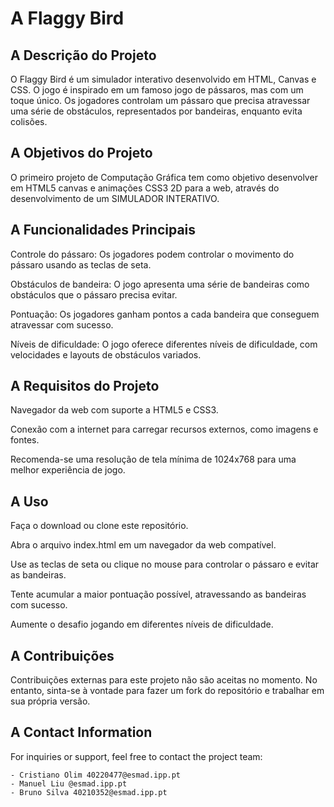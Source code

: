 # A Flaggy Bird

## A Descrição do Projeto
O Flaggy Bird é um simulador interativo desenvolvido em HTML, Canvas e CSS. O jogo é inspirado em um famoso jogo de pássaros, mas com um toque único. Os jogadores controlam um pássaro que precisa atravessar uma série de obstáculos, representados por bandeiras, enquanto evita colisões.

## A Objetivos do Projeto
O primeiro projeto de Computação Gráfica tem como objetivo desenvolver em HTML5 canvas e animações CSS3 2D para a web, através do desenvolvimento de um SIMULADOR INTERATIVO. 

## A Funcionalidades Principais
Controle do pássaro: Os jogadores podem controlar o movimento do pássaro usando as teclas de seta.

Obstáculos de bandeira: O jogo apresenta uma série de bandeiras como obstáculos que o pássaro precisa evitar.

Pontuação: Os jogadores ganham pontos a cada bandeira que conseguem atravessar com sucesso.

Níveis de dificuldade: O jogo oferece diferentes níveis de dificuldade, com velocidades e layouts de obstáculos variados.

## A Requisitos do Projeto
Navegador da web com suporte a HTML5 e CSS3.

Conexão com a internet para carregar recursos externos, como imagens e fontes.

Recomenda-se uma resolução de tela mínima de 1024x768 para uma melhor experiência de jogo.

## A Uso
Faça o download ou clone este repositório.

Abra o arquivo index.html em um navegador da web compatível.

Use as teclas de seta ou clique no mouse para controlar o pássaro e evitar as bandeiras.

Tente acumular a maior pontuação possível, atravessando as bandeiras com sucesso.

Aumente o desafio jogando em diferentes níveis de dificuldade.

## A Contribuições
Contribuições externas para este projeto não são aceitas no momento. No entanto, sinta-se à vontade para fazer um fork do repositório e trabalhar em sua própria versão.

## A Contact Information

For inquiries or support, feel free to contact the project team:
```
- Cristiano Olim 40220477@esmad.ipp.pt
- Manuel Liu @esmad.ipp.pt
- Bruno Silva 40210352@esmad.ipp.pt
```
